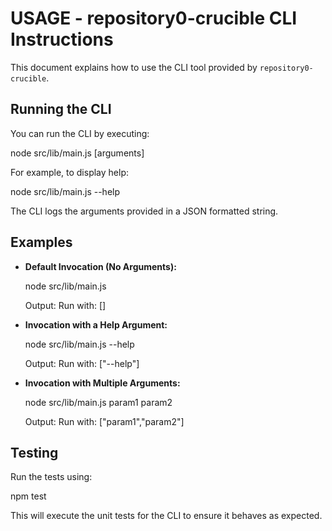 # USAGE - repository0-crucible CLI Instructions

This document explains how to use the CLI tool provided by `repository0-crucible`.

## Running the CLI

You can run the CLI by executing:

  node src/lib/main.js [arguments]

For example, to display help:

  node src/lib/main.js --help

The CLI logs the arguments provided in a JSON formatted string.

## Examples

- **Default Invocation (No Arguments):**

  node src/lib/main.js

  Output:
  Run with: []

- **Invocation with a Help Argument:**

  node src/lib/main.js --help

  Output:
  Run with: ["--help"]

- **Invocation with Multiple Arguments:**

  node src/lib/main.js param1 param2

  Output:
  Run with: ["param1","param2"]

## Testing

Run the tests using:

  npm test

This will execute the unit tests for the CLI to ensure it behaves as expected.